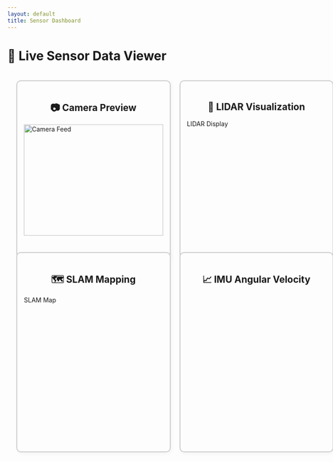 ```yaml
---
layout: default
title: Sensor Dashboard
---
```


<style>
.dashboard {
  display: grid;
  grid-template-columns: 1fr 1fr;
  grid-template-rows: auto auto;
  grid-gap: 20px;
  padding: 20px;
}
.box {
  border: 2px solid #ccc;
  border-radius: 10px;
  padding: 15px;
  background-color: #fdfdfd;
  box-shadow: 2px 2px 10px rgba(0,0,0,0.05);
  min-height: 300px;
  height: 100%;
  display: flex;
  flex-direction: column;
  justify-content: flex-start;
}
h2 {
  text-align: center;
}
canvas, img, #imu_plot, #slam_canvas {
  width: 100%;
  height: 250px;
  object-fit: contain;
}
</style>

# 🧠 Live Sensor Data Viewer

<div class="dashboard">
  <!-- Top Left: Camera -->
  <div class="box">
    <h2>📷 Camera Preview</h2>
    <img id="camera-feed" src="http://<ROBOT_IP>:8080/stream?topic=/camera/image_raw" alt="Camera Feed" />
  </div>

  <!-- Top Right: LIDAR -->
  <div class="box">
    <h2>📡 LIDAR Visualization</h2>
    <canvas id="lidar_canvas" width="500" height="400">LIDAR Display</canvas>
  </div>

  <!-- Bottom Left: SLAM -->
  <div class="box">
    <h2>🗺️ SLAM Mapping</h2>
    <canvas id="slam_canvas" width="500" height="400">SLAM Map</canvas>
  </div>

  <!-- Bottom Right: IMU -->
  <div class="box">
    <h2>📈 IMU Angular Velocity</h2>
    <div id="imu_plot" style="height:300px;"></div>
  </div>
</div>

<!-- Libraries -->
<script src="https://cdn.plot.ly/plotly-latest.min.js"></script>
<script src="https://static.robotwebtools.org/roslibjs/current/roslib.min.js"></script>

<!-- Live ROS Dashboard Script -->
<script src="/docs/javascripts/live_dashboard.js"></script>
